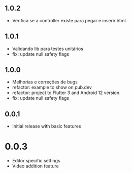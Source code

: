 ## 1.0.2
* Verifica se a controller existe para pegar e inserir html.

## 1.0.1
* Validando lib para testes unitários
* fix: update null safety flags

## 1.0.0
* Melhorias e correções de bugs
* refactor: example to show on pub.dev
* refactor: project to Flutter 3 and Android 12 version.
* fix: update null safety flags

## 0.0.1

* Initial release with basic features

# 0.0.3

* Editor specific settings
* Video addition feature